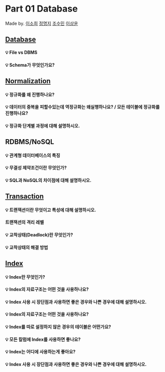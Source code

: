# Part 01 Database

Made by. [이소희](https://github.com/ICanDoCS/ICanDo_Interview/01.database/lsh) [정명지](https://github.com/SSAFY-CS-STUDY/Tech_interview/tree/main/02.database/phb) [조수민](https://github.com/ChoSooMin) [이상윤](https://github.com/SSAFY-CS-STUDY/Tech_interview/tree/main/02.database/hsh)

## [Database]()

#### 💡 File vs DBMS

#### 💡 Schema가 무엇인가요?

## [Normalization]()

#### 💡 정규화를 왜 진행하나요?

#### 💡 데이터의 중복을 피할수있는데 역정규화는 왜실행하나요? / 모든 테이블에 정규화를 진행하나요?

#### 💡 정규화 단계별 과정에 대해 설명하시오.

## RDBMS/NoSQL

#### 💡 관계형 데이터베이스의 특징

#### 💡 무결성 제약조건이란 무엇인가?

#### 💡 SQL과 NoSQL의 차이점에 대해 설명하시오.

## [Transaction]()

#### 💡 트랜잭션이란 무엇이고 특성에 대해 설명하시오.

#### 트랜잭션의 격리 레벨

#### 💡 교착상태(Deadlock)란 무엇인가?

#### 💡 교착상태의 해결 방법

## [Index]()

#### 💡 Index란 무엇인가?

#### 💡 Index의 자료구조는 어떤 것을 사용하나요?

#### 💡 Index 사용 시 장단점과 사용하면 좋은 경우와 나쁜 경우에 대해 설명하시오.

#### 💡 Index의 자료구조는 어떤 것을 사용하나요?

#### 💡 Index를 따로 설정하지 않은 경우의 테이블은 어떤가요?

#### 💡 모든 칼럼에 Index를 사용하면 좋나요?

#### 💡 Index는 어디에 사용하는게 좋아요?

#### 💡 Index 사용 시 장단점과 사용하면 좋은 경우와 나쁜 경우에 대해 설명하시오.
